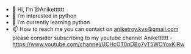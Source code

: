 - 👋 Hi, I’m @Aniketttttt
- 👀 I’m interested in python 
- 🌱 I’m currently learning python
- 📫 How to reach me you can contact on aniketroy.kvs@gmail.com
 please consider subscribing to my youtube channel
 Aniketttttt - https://www.youtube.com/channel/UCHcOT0pDBo7yT5WOYoxKiRw

<!---
Aniketttttt/Aniketttttt is a ✨ special ✨ repository because its `README.md` (this file) appears on your GitHub profile.
You can click the Preview link to take a look at your changes.
--->
